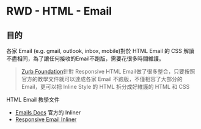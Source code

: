 # RWD - HTML - Email

## 目的
各家 Email (e.g. gmail, outlook, inbox, mobile)對於 HTML Email 的 CSS 解讀不盡相同，為了讓任何接收的Email不跑版，需要花很多時間維護。

>[Zurb Foundation](http://foundation.zurb.com)針對 Responsive HTML Email做了很多整合，只要按照官方的教學文件就可以達成各家 Email 不跑版，不僅相容了大部分的 Email，更可以把 Inline Style 的 HTML 拆分成好維護的 HTML 和 CSS

HTML Email 教學文件
- [Emails Docs](http://foundation.zurb.com/emails/docs/)
官方的 Inliner
- [Responsive Email Inliner](http://foundation.zurb.com/emails/inliner-v2.html)